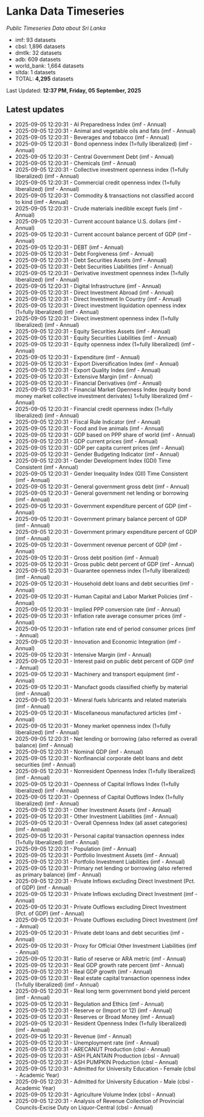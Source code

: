 # Lanka Data Timeseries
*Public Timeseries Data about Sri Lanka*

* imf: 93 datasets
* cbsl: 1,896 datasets
* dmtlk: 32 datasets
* adb: 609 datasets
* world_bank: 1,664 datasets
* sltda: 1 datasets
* TOTAL: **4,295** datasets

Last Updated: **12:37 PM, Friday, 05 September, 2025**

## Latest updates

* 2025-09-05 12:20:31 - AI Preparedness Index (imf - Annual)
* 2025-09-05 12:20:31 - Animal and vegetable oils and fats (imf - Annual)
* 2025-09-05 12:20:31 - Beverages and tobacco (imf - Annual)
* 2025-09-05 12:20:31 - Bond openness index (1=fully liberalized) (imf - Annual)
* 2025-09-05 12:20:31 - Central Government Debt (imf - Annual)
* 2025-09-05 12:20:31 - Chemicals (imf - Annual)
* 2025-09-05 12:20:31 - Collective investment openness index (1=fully liberalized) (imf - Annual)
* 2025-09-05 12:20:31 - Commercial credit openness index (1=fully liberalized) (imf - Annual)
* 2025-09-05 12:20:31 - Commodity & transactions not classified accord to kind (imf - Annual)
* 2025-09-05 12:20:31 - Crude materials inedible except fuels (imf - Annual)
* 2025-09-05 12:20:31 - Current account balance U.S. dollars (imf - Annual)
* 2025-09-05 12:20:31 - Current account balance percent of GDP (imf - Annual)
* 2025-09-05 12:20:31 - DEBT (imf - Annual)
* 2025-09-05 12:20:31 - Debt Forgiveness (imf - Annual)
* 2025-09-05 12:20:31 - Debt Securities Assets (imf - Annual)
* 2025-09-05 12:20:31 - Debt Securities Liabilities (imf - Annual)
* 2025-09-05 12:20:31 - Derivative investment openness index (1=fully liberalized) (imf - Annual)
* 2025-09-05 12:20:31 - Digital Infrastructure (imf - Annual)
* 2025-09-05 12:20:31 - Direct Investment Abroad (imf - Annual)
* 2025-09-05 12:20:31 - Direct Investment In Country (imf - Annual)
* 2025-09-05 12:20:31 - Direct investment liquidation openness index (1=fully liberalized) (imf - Annual)
* 2025-09-05 12:20:31 - Direct investment openness index (1=fully liberalized) (imf - Annual)
* 2025-09-05 12:20:31 - Equity Securities Assets (imf - Annual)
* 2025-09-05 12:20:31 - Equity Securities Liabilities (imf - Annual)
* 2025-09-05 12:20:31 - Equity openness index (1=fully liberalized) (imf - Annual)
* 2025-09-05 12:20:31 - Expenditure (imf - Annual)
* 2025-09-05 12:20:31 - Export Diversification Index (imf - Annual)
* 2025-09-05 12:20:31 - Export Quality Index (imf - Annual)
* 2025-09-05 12:20:31 - Extensive Margin (imf - Annual)
* 2025-09-05 12:20:31 - Financial Derivatives (imf - Annual)
* 2025-09-05 12:20:31 - Financial Market Openness Index (equity bond money market collective investment derivates) 1=fully liberalized (imf - Annual)
* 2025-09-05 12:20:31 - Financial credit openness index (1=fully liberalized) (imf - Annual)
* 2025-09-05 12:20:31 - Fiscal Rule Indicator (imf - Annual)
* 2025-09-05 12:20:31 - Food and live animals (imf - Annual)
* 2025-09-05 12:20:31 - GDP based on PPP share of world (imf - Annual)
* 2025-09-05 12:20:31 - GDP current prices (imf - Annual)
* 2025-09-05 12:20:31 - GDP per capita current prices (imf - Annual)
* 2025-09-05 12:20:31 - Gender Budgeting Indicator (imf - Annual)
* 2025-09-05 12:20:31 - Gender Development Index (GDI) Time Consistent (imf - Annual)
* 2025-09-05 12:20:31 - Gender Inequality Index (GII) Time Consistent (imf - Annual)
* 2025-09-05 12:20:31 - General government gross debt (imf - Annual)
* 2025-09-05 12:20:31 - General government net lending or borrowing (imf - Annual)
* 2025-09-05 12:20:31 - Government expenditure percent of GDP (imf - Annual)
* 2025-09-05 12:20:31 - Government primary balance percent of GDP (imf - Annual)
* 2025-09-05 12:20:31 - Government primary expenditure percent of GDP (imf - Annual)
* 2025-09-05 12:20:31 - Government revenue percent of GDP (imf - Annual)
* 2025-09-05 12:20:31 - Gross debt position (imf - Annual)
* 2025-09-05 12:20:31 - Gross public debt percent of GDP (imf - Annual)
* 2025-09-05 12:20:31 - Guarantee openness index (1=fully liberalized) (imf - Annual)
* 2025-09-05 12:20:31 - Household debt loans and debt securities (imf - Annual)
* 2025-09-05 12:20:31 - Human Capital and Labor Market Policies (imf - Annual)
* 2025-09-05 12:20:31 - Implied PPP conversion rate (imf - Annual)
* 2025-09-05 12:20:31 - Inflation rate average consumer prices (imf - Annual)
* 2025-09-05 12:20:31 - Inflation rate end of period consumer prices (imf - Annual)
* 2025-09-05 12:20:31 - Innovation and Economic Integration (imf - Annual)
* 2025-09-05 12:20:31 - Intensive Margin (imf - Annual)
* 2025-09-05 12:20:31 - Interest paid on public debt percent of GDP (imf - Annual)
* 2025-09-05 12:20:31 - Machinery and transport equipment (imf - Annual)
* 2025-09-05 12:20:31 - Manufact goods classified chiefly by material (imf - Annual)
* 2025-09-05 12:20:31 - Mineral fuels lubricants and related materials (imf - Annual)
* 2025-09-05 12:20:31 - Miscellaneous manufactured articles (imf - Annual)
* 2025-09-05 12:20:31 - Money market openness index (1=fully liberalized) (imf - Annual)
* 2025-09-05 12:20:31 - Net lending or borrowing (also referred as overall balance) (imf - Annual)
* 2025-09-05 12:20:31 - Nominal GDP (imf - Annual)
* 2025-09-05 12:20:31 - Nonfinancial corporate debt loans and debt securities (imf - Annual)
* 2025-09-05 12:20:31 - Nonresident Openness Index (1=fully liberalized) (imf - Annual)
* 2025-09-05 12:20:31 - Openness of Capital Inflows Index (1=fully liberalized) (imf - Annual)
* 2025-09-05 12:20:31 - Openness of Capital Outflows Index (1=fully liberalized) (imf - Annual)
* 2025-09-05 12:20:31 - Other Investment Assets (imf - Annual)
* 2025-09-05 12:20:31 - Other Investment Liabilities (imf - Annual)
* 2025-09-05 12:20:31 - Overall Openness Index (all asset categories) (imf - Annual)
* 2025-09-05 12:20:31 - Personal capital transaction openness index (1=fully liberalized) (imf - Annual)
* 2025-09-05 12:20:31 - Population (imf - Annual)
* 2025-09-05 12:20:31 - Portfolio Investment Assets (imf - Annual)
* 2025-09-05 12:20:31 - Portfolio Investment Liabilities (imf - Annual)
* 2025-09-05 12:20:31 - Primary net lending or borrowing (also referred as primary balance) (imf - Annual)
* 2025-09-05 12:20:31 - Private Inflows excluding Direct Investment (Pct. of GDP) (imf - Annual)
* 2025-09-05 12:20:31 - Private Inflows excluding Direct Investment (imf - Annual)
* 2025-09-05 12:20:31 - Private Outflows excluding Direct Investment (Pct. of GDP) (imf - Annual)
* 2025-09-05 12:20:31 - Private Outflows excluding Direct Investment (imf - Annual)
* 2025-09-05 12:20:31 - Private debt loans and debt securities (imf - Annual)
* 2025-09-05 12:20:31 - Proxy for Official Other Investment Liabilities (imf - Annual)
* 2025-09-05 12:20:31 - Ratio of reserve or ARA metric (imf - Annual)
* 2025-09-05 12:20:31 - Real GDP growth rate percent (imf - Annual)
* 2025-09-05 12:20:31 - Real GDP growth (imf - Annual)
* 2025-09-05 12:20:31 - Real estate capital transaction openness index (1=fully liberalized) (imf - Annual)
* 2025-09-05 12:20:31 - Real long term government bond yield percent (imf - Annual)
* 2025-09-05 12:20:31 - Regulation and Ethics (imf - Annual)
* 2025-09-05 12:20:31 - Reserve or (Import or 12) (imf - Annual)
* 2025-09-05 12:20:31 - Reserves or Broad Money (imf - Annual)
* 2025-09-05 12:20:31 - Resident Openness Index (1=fully liberalized) (imf - Annual)
* 2025-09-05 12:20:31 - Revenue (imf - Annual)
* 2025-09-05 12:20:31 - Unemployment rate (imf - Annual)
* 2025-09-05 12:20:31 - ARECANUT Production (cbsl - Annual)
* 2025-09-05 12:20:31 - ASH PLANTAIN Production (cbsl - Annual)
* 2025-09-05 12:20:31 - ASH PUMPKIN Production (cbsl - Annual)
* 2025-09-05 12:20:31 - Admitted for University Education - Female (cbsl - Academic Year)
* 2025-09-05 12:20:31 - Admitted for University Education - Male (cbsl - Academic Year)
* 2025-09-05 12:20:31 - Agriculture Volume Index (cbsl - Annual)
* 2025-09-05 12:20:31 - Analysis of Revenue Collection of Provincial Councils-Excise Duty on Liquor-Central (cbsl - Annual)